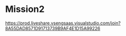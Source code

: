 # Mission2
https://prod.liveshare.vsengsaas.visualstudio.com/join?8A55DAD8571D91713739B9AF4E1D15A99226

